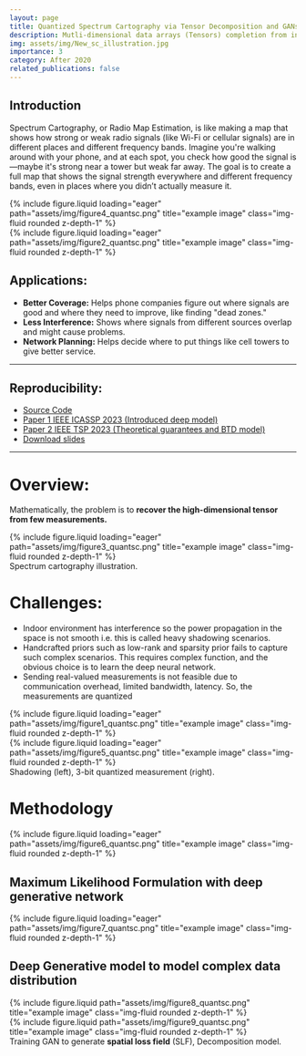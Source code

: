 ```yaml
---
layout: page
title: Quantized Spectrum Cartography via Tensor Decomposition and GANs.
description: Mutli-dimensional data arrays (Tensors) completion from incomplete and quantized measuremnts using machine learning and deep learning.
img: assets/img/New_sc_illustration.jpg
importance: 3
category: After 2020
related_publications: false
---
```


## **Introduction**

Spectrum Cartography, or Radio Map Estimation, is like making a map that shows how strong or weak radio signals (like Wi-Fi or cellular signals) are in different places and different frequency bands. Imagine you're walking around with your phone, and at each spot, you check how good the signal is—maybe it's strong near a tower but weak far away. The goal is to create a full map that shows the signal strength everywhere and different frequency bands, even in places where you didn’t actually measure it.

<div class="row">
    <div class="col-sm mt-3 mt-md-0">
        {% include figure.liquid loading="eager" path="assets/img/figure4_quantsc.png" title="example image" class="img-fluid rounded z-depth-1" %}
    </div>
    <div class="col-sm mt-3 mt-md-0">
        {% include figure.liquid loading="eager" path="assets/img/figure2_quantsc.png" title="example image" class="img-fluid rounded z-depth-1" %}
    </div>
</div>


## **Applications:**
  - **Better Coverage:** Helps phone companies figure out where signals are good and where they need to improve, like finding "dead zones."
  - **Less Interference:** Shows where signals from different sources overlap and might cause problems.
  - **Network Planning:** Helps decide where to put things like cell towers to give better service.

---

## **Reproducibility:**
- [Source Code](https://github.com/subashtimilsina/Quantized-Radio-Map-Estimation-BTD-and-DGM)
- [Paper 1 IEEE ICASSP 2023 (Introduced deep model)](https://ieeexplore.ieee.org/abstract/document/10096058?casa_token=osyD2IS_sfcAAAAA:S7q96S-NCOpvEeK0IAgohCb3lWN3nF8dmAbQualWEQRZGazeubOWpowCeNMI_E29Hnn18ZmtlQ)
- [Paper 2 IEEE TSP 2023 (Theoretical guarantees and BTD model)](https://ieeexplore.ieee.org/abstract/document/10335642?casa_token=OZLP8v8gUOMAAAAA:xx7jQ-t08FFovgmy0T7SPsOSW4Gpc8q0mfskZWalcycr38ihtmBgwk2A_-wroz5J_V_CcPKr6g)
- <a href="/assets/pdf/quant_sc.pdf" target="_blank">Download slides</a>

---
# **Overview:**
Mathematically, the problem is to **recover the high-dimensional tensor from few measurements.**
<div class="col-sm mt-3 mt-md-0">
    {% include figure.liquid loading="eager" path="assets/img/figure3_quantsc.png" title="example image" class="img-fluid rounded z-depth-1" %}
</div>

<div class="caption">
    Spectrum cartography illustration.
</div>

# **Challenges:**
- Indoor environment has interference so the power propagation in the space is not smooth i.e. this is called heavy shadowing scenarios. 
- Handcrafted priors such as low-rank and sparsity prior fails to capture such complex scenarios. This requires complex function, and the obvious choice is to learn the deep neural network.
- Sending real-valued measurements is not feasible due to communication overhead, limited bandwidth, latency. So, the measurements are quantized
<div class="row">
    <div class="col-sm mt-3 mt-md-0">
        {% include figure.liquid loading="eager" path="assets/img/figure1_quantsc.png" title="example image" class="img-fluid rounded z-depth-1" %}
    </div>
    <div class="col-sm mt-3 mt-md-0">
        {% include figure.liquid loading="eager" path="assets/img/figure5_quantsc.png" title="example image" class="img-fluid rounded z-depth-1" %}
    </div>
</div>

<div class="caption">
    Shadowing (left), 3-bit quantized measurement (right).
</div>

# **Methodology**

<div class="row">
    <div class="col-sm mt-3 mt-md-0">
        {% include figure.liquid loading="eager" path="assets/img/figure6_quantsc.png" title="example image" class="img-fluid rounded z-depth-1" %}
    </div>
</div>

## Maximum Likelihood Formulation with deep generative network

<div class="row">
    <div class="col-sm mt-3 mt-md-0">
        {% include figure.liquid loading="eager" path="assets/img/figure7_quantsc.png" title="example image" class="img-fluid rounded z-depth-1" %}
    </div>
</div>

## Deep Generative model to model complex data distribution

<div class="row justify-content-sm-center">
    <div class="col-sm-6 mt-3 mt-md-0">
        {% include figure.liquid path="assets/img/figure8_quantsc.png" title="example image" class="img-fluid rounded z-depth-1" %}
    </div>
    <div class="col-sm-6 mt-3 mt-md-0">
        {% include figure.liquid path="assets/img/figure9_quantsc.png" title="example image" class="img-fluid rounded z-depth-1" %}
    </div>
</div>
<div class="caption">
    Training GAN to generate <b>spatial loss field</b> (SLF), Decomposition model.
</div>

